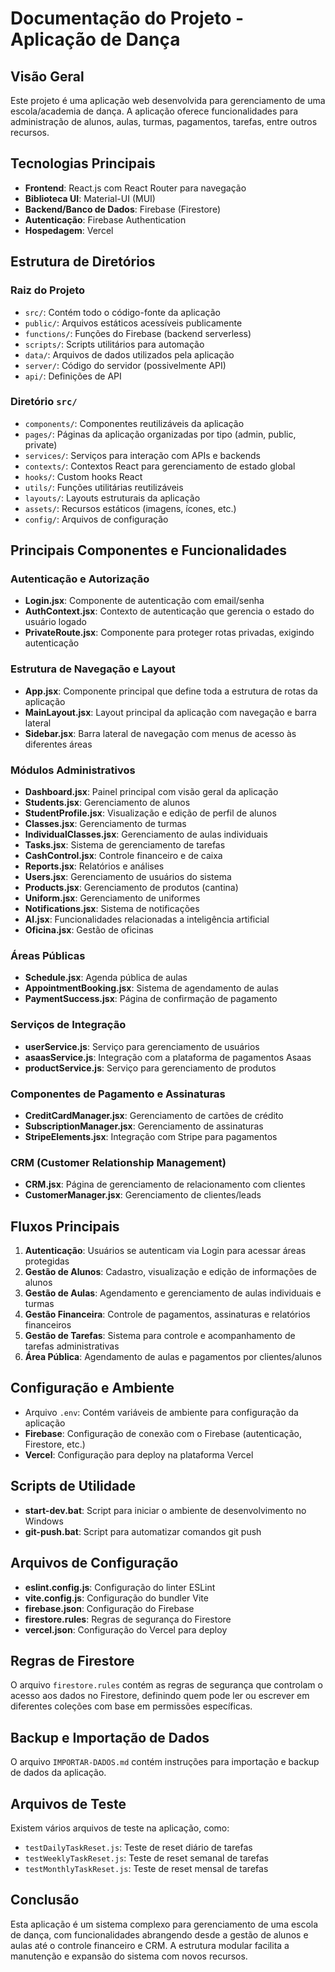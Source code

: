 # Documentação do Projeto - Aplicação de Dança

## Visão Geral
Este projeto é uma aplicação web desenvolvida para gerenciamento de uma escola/academia de dança. A aplicação oferece funcionalidades para administração de alunos, aulas, turmas, pagamentos, tarefas, entre outros recursos.

## Tecnologias Principais
- **Frontend**: React.js com React Router para navegação
- **Biblioteca UI**: Material-UI (MUI)
- **Backend/Banco de Dados**: Firebase (Firestore)
- **Autenticação**: Firebase Authentication
- **Hospedagem**: Vercel

## Estrutura de Diretórios

### Raiz do Projeto
- `src/`: Contém todo o código-fonte da aplicação
- `public/`: Arquivos estáticos acessíveis publicamente
- `functions/`: Funções do Firebase (backend serverless)
- `scripts/`: Scripts utilitários para automação
- `data/`: Arquivos de dados utilizados pela aplicação
- `server/`: Código do servidor (possivelmente API)
- `api/`: Definições de API

### Diretório `src/`
- `components/`: Componentes reutilizáveis da aplicação
- `pages/`: Páginas da aplicação organizadas por tipo (admin, public, private)
- `services/`: Serviços para interação com APIs e backends
- `contexts/`: Contextos React para gerenciamento de estado global
- `hooks/`: Custom hooks React
- `utils/`: Funções utilitárias reutilizáveis
- `layouts/`: Layouts estruturais da aplicação
- `assets/`: Recursos estáticos (imagens, ícones, etc.)
- `config/`: Arquivos de configuração

## Principais Componentes e Funcionalidades

### Autenticação e Autorização
- **Login.jsx**: Componente de autenticação com email/senha
- **AuthContext.jsx**: Contexto de autenticação que gerencia o estado do usuário logado
- **PrivateRoute.jsx**: Componente para proteger rotas privadas, exigindo autenticação

### Estrutura de Navegação e Layout
- **App.jsx**: Componente principal que define toda a estrutura de rotas da aplicação
- **MainLayout.jsx**: Layout principal da aplicação com navegação e barra lateral
- **Sidebar.jsx**: Barra lateral de navegação com menus de acesso às diferentes áreas

### Módulos Administrativos
- **Dashboard.jsx**: Painel principal com visão geral da aplicação
- **Students.jsx**: Gerenciamento de alunos
- **StudentProfile.jsx**: Visualização e edição de perfil de alunos
- **Classes.jsx**: Gerenciamento de turmas
- **IndividualClasses.jsx**: Gerenciamento de aulas individuais
- **Tasks.jsx**: Sistema de gerenciamento de tarefas
- **CashControl.jsx**: Controle financeiro e de caixa
- **Reports.jsx**: Relatórios e análises
- **Users.jsx**: Gerenciamento de usuários do sistema
- **Products.jsx**: Gerenciamento de produtos (cantina)
- **Uniform.jsx**: Gerenciamento de uniformes
- **Notifications.jsx**: Sistema de notificações
- **AI.jsx**: Funcionalidades relacionadas a inteligência artificial
- **Oficina.jsx**: Gestão de oficinas

### Áreas Públicas
- **Schedule.jsx**: Agenda pública de aulas
- **AppointmentBooking.jsx**: Sistema de agendamento de aulas
- **PaymentSuccess.jsx**: Página de confirmação de pagamento

### Serviços de Integração
- **userService.js**: Serviço para gerenciamento de usuários
- **asaasService.js**: Integração com a plataforma de pagamentos Asaas
- **productService.js**: Serviço para gerenciamento de produtos

### Componentes de Pagamento e Assinaturas
- **CreditCardManager.jsx**: Gerenciamento de cartões de crédito
- **SubscriptionManager.jsx**: Gerenciamento de assinaturas
- **StripeElements.jsx**: Integração com Stripe para pagamentos

### CRM (Customer Relationship Management)
- **CRM.jsx**: Página de gerenciamento de relacionamento com clientes
- **CustomerManager.jsx**: Gerenciamento de clientes/leads

## Fluxos Principais
1. **Autenticação**: Usuários se autenticam via Login para acessar áreas protegidas
2. **Gestão de Alunos**: Cadastro, visualização e edição de informações de alunos
3. **Gestão de Aulas**: Agendamento e gerenciamento de aulas individuais e turmas
4. **Gestão Financeira**: Controle de pagamentos, assinaturas e relatórios financeiros
5. **Gestão de Tarefas**: Sistema para controle e acompanhamento de tarefas administrativas
6. **Área Pública**: Agendamento de aulas e pagamentos por clientes/alunos

## Configuração e Ambiente
- Arquivo `.env`: Contém variáveis de ambiente para configuração da aplicação
- **Firebase**: Configuração de conexão com o Firebase (autenticação, Firestore, etc.)
- **Vercel**: Configuração para deploy na plataforma Vercel

## Scripts de Utilidade
- **start-dev.bat**: Script para iniciar o ambiente de desenvolvimento no Windows
- **git-push.bat**: Script para automatizar comandos git push

## Arquivos de Configuração
- **eslint.config.js**: Configuração do linter ESLint
- **vite.config.js**: Configuração do bundler Vite
- **firebase.json**: Configuração do Firebase
- **firestore.rules**: Regras de segurança do Firestore
- **vercel.json**: Configuração do Vercel para deploy

## Regras de Firestore
O arquivo `firestore.rules` contém as regras de segurança que controlam o acesso aos dados no Firestore, definindo quem pode ler ou escrever em diferentes coleções com base em permissões específicas.

## Backup e Importação de Dados
O arquivo `IMPORTAR-DADOS.md` contém instruções para importação e backup de dados da aplicação.

## Arquivos de Teste
Existem vários arquivos de teste na aplicação, como:
- `testDailyTaskReset.js`: Teste de reset diário de tarefas
- `testWeeklyTaskReset.js`: Teste de reset semanal de tarefas
- `testMonthlyTaskReset.js`: Teste de reset mensal de tarefas

## Conclusão
Esta aplicação é um sistema complexo para gerenciamento de uma escola de dança, com funcionalidades abrangendo desde a gestão de alunos e aulas até o controle financeiro e CRM. A estrutura modular facilita a manutenção e expansão do sistema com novos recursos.